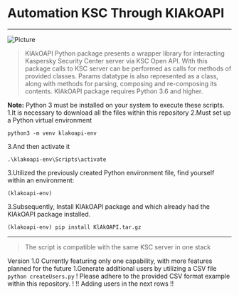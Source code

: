 # **Automation KSC Through KlAkOAPI**
***
![Picture](https://upload.wikimedia.org/wikipedia/commons/thumb/2/25/Kaspersky_logo.svg/1280px-Kaspersky_logo.svg.png)
> KlAkOAPI Python package presents a wrapper library for interacting Kaspersky Security Center server via KSC Open API. With this package calls to KSC server can be performed as calls for methods of provided classes. Params datatype is also represented as a class, along with methods for parsing, composing and re-composing its contents. KlAkOAPI package requires Python 3.6 and higher.
> 
**Note:** Python 3 must be installed on your system to execute these scripts.
1.It is necessary to download all the files within this repository
2.Must set up a Python virtual environment
```
python3 -m venv klakoapi-env
```
3.And then activate it
```
.\klakoapi-env\Scripts\activate
```
3.Utilized the previously created Python environment file, find yourself within an environment:
```
(klakoapi-env)
```
3.Subsequently, Install KlAkOAPI package and which already had the KlAkOAPI package installed.
```
(klakoapi-env) pip install KlAkOAPI.tar.gz
```
***
> The script is compatible with the same KSC server in one stack
>
Version 1.0
Currently featuring only one capability, with more features planned for the future
1.Generate additional users by utilizing a CSV file
``` python createUsers.py ```
! Please adhere to the provided CSV format example within this repository. !
!! Adding users in the next rows !!
